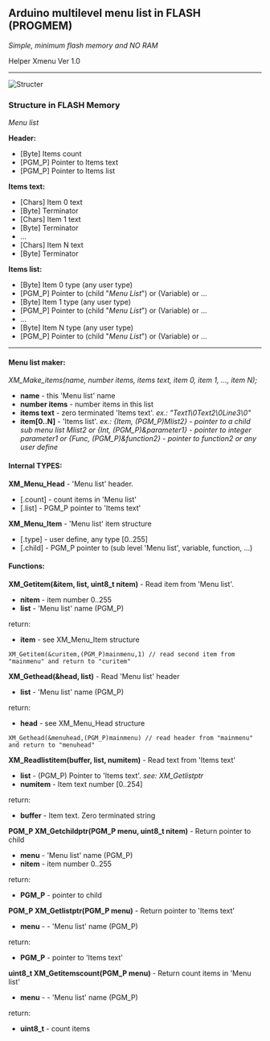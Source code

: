 ## Arduino multilevel menu list in FLASH (PROGMEM)
*Simple, minimum flash memory and NO RAM*

Helper Xmenu Ver 1.0

---

![Structer](https://cloud.githubusercontent.com/assets/16103132/11769521/bfc4fe84-a1f1-11e5-9b12-f6391700aa73.png)



### Structure in FLASH Memory
*Menu list*

**Header:**
- [Byte] Items count
- [PGM_P] Pointer to Items text
- [PGM_P] Pointer to Items list

**Items text:**
- [Chars] Item 0 text
- [Byte] Terminator
- [Chars] Item 1 text
- [Byte] Terminator
- ...
- [Chars] Item N text
- [Byte] Terminator

**Items list:**
- [Byte] Item 0 type (any user type)
- [PGM_P] Pointer to (child "*Menu List*") or (Variable) or ...
- [Byte] Item 1 type (any user type)
- [PGM_P] Pointer to (child "*Menu List*") or (Variable) or ...
- ...
- [Byte] Item N type (any user type)
- [PGM_P] Pointer to (child "*Menu List*") or (Variable) or ...

---
#### Menu list maker:

*XM_Make_items(name, number items, items text, item 0, item 1, ..., item N);*

- **name** - this 'Menu list' name
- **number items** - number items in this list
- **items text** - zero terminated 'Items text'. *ex.: "Text1\0Text2\0Line3\0"*
- **item[0..N]** - 'Items list'. *ex.: {Item, (PGM_P)Mlist2} - pointer to a child sub menu list Mlist2 or {Int, (PGM_P)&parameter1} - pointer to integer parameter1 or {Func, (PGM_P)&function2} - pointer to function2 or any user define*

#### Internal TYPES:

**XM_Menu_Head** - 'Menu list' header.
- [.count] - count items in 'Menu list'
- [.list] - PGM_P pointer to 'Items text'

**XM_Menu_Item** - 'Menu list' item structure
- [.type] - user define, any type [0..255]
- [.child] - PGM_P pointer to (sub level 'Menu list', variable, function, ...)

#### Functions:

**XM_Getitem(&item, list, uint8_t nitem)** - Read item from 'Menu list'.
- **nitem** - item number 0..255
- **list** - 'Menu list' name (PGM_P)

return:
- **item** - see XM_Menu_Item structure
```
XM_Getitem(&curitem,(PGM_P)mainmenu,1) // read second item from "mainmenu" and return to "curitem"
```

**XM_Gethead(&head, list)** - Read 'Menu list' header
- **list** - 'Menu list' name (PGM_P)

return:
- **head** - see XM_Menu_Head structure
```
XM_Gethead(&menuhead,(PGM_P)mainmenu) // read header from "mainmenu" and return to "menuhead"
```
**XM_Readlistitem(buffer, list, numitem)** - Read text from 'Items text'
- **list** - (PGM_P) Pointer to 'Items text'. *see: XM_Getlistptr*
- **numitem** - Item text number [0..254]

return:
- **buffer** - Item text. Zero terminated string

**PGM_P XM_Getchildptr(PGM_P menu, uint8_t nitem)** - Return pointer to child
- **menu** - 'Menu list' name (PGM_P)
- **nitem** - item number 0..255

return:
- **PGM_P** - pointer to child

**PGM_P XM_Getlistptr(PGM_P menu)** - Return pointer to 'Items text'
- **menu** - - 'Menu list' name (PGM_P)

return:
- **PGM_P** - pointer to 'Items text'

**uint8_t XM_Getitemscount(PGM_P menu)** - Return count items in 'Menu list'
- **menu** - - 'Menu list' name (PGM_P)

return:
- **uint8_t** - count items
